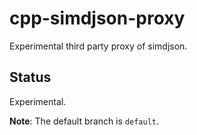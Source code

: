 # cpp-simdjson-proxy

Experimental third party proxy of simdjson.

## Status

Experimental.

**Note**: The default branch is `default`.
